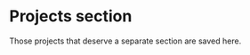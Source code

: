 <!--------------------------
Patch for this folder
--------------------------->

# Projects section

Those projects that deserve a separate section are saved here.
